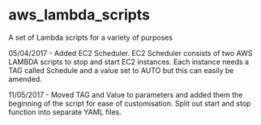 # aws_lambda_scripts
A set of Lambda scripts for a variety of purposes


05/04/2017 - Added EC2 Scheduler.
EC2 Scheduler consists of two AWS LAMBDA scripts to stop and start EC2 instances.
Each instance needs a TAG called Schedule and a value set to AUTO but this can easily be amended.

11/05/2017 - Moved TAG and Value to parameters and added them the beginning of the script
for ease of customisation.  Split out start and stop function into separate YAML files.

